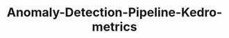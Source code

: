 ---
schema: default
title: Anomaly-Detection-Pipeline-Kedro-metrics
organization: ResponsibleAIML
notes: type = kedro_mlflow.io.artifacts.mlflow_artifact_dataset
resources:
  - name: Anomaly-Detection-Pipeline-Kedro-metrics
    url: 'https://www.github.com/ResponsibleAIML/django-kedro/tree/main/kedro-projects/anomaly-detection-pipeline-kedro/data/09_tracking/metrics.json/2023-10-26T23.13.39.337Z/metrics.json'
    format: json
category:
  - 09-tracking
maintainer: 
maintainer_email: 
project:
  - Anomaly-Detection-Pipeline-Kedro
preview: |
  
---